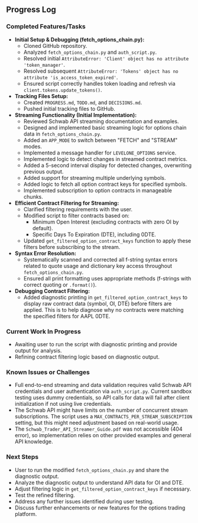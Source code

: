 ## Progress Log

### Completed Features/Tasks

*   **Initial Setup & Debugging (fetch_options_chain.py):**
    *   Cloned GitHub repository.
    *   Analyzed `fetch_options_chain.py` and `auth_script.py`.
    *   Resolved initial `AttributeError: 'Client' object has no attribute 'token_manager'`.
    *   Resolved subsequent `AttributeError: 'Tokens' object has no attribute 'is_access_token_expired'`.
    *   Ensured script correctly handles token loading and refresh via `client.tokens.update_tokens()`.
*   **Tracking Files Setup:**
    *   Created `PROGRESS.md`, `TODO.md`, and `DECISIONS.md`.
    *   Pushed initial tracking files to GitHub.
*   **Streaming Functionality (Initial Implementation):**
    *   Reviewed Schwab API streaming documentation and examples.
    *   Designed and implemented basic streaming logic for options chain data in `fetch_options_chain.py`.
    *   Added an `APP_MODE` to switch between "FETCH" and "STREAM" modes.
    *   Implemented a message handler for `LEVELONE_OPTIONS` service.
    *   Implemented logic to detect changes in streamed contract metrics.
    *   Added a 5-second interval display for detected changes, overwriting previous output.
    *   Added support for streaming multiple underlying symbols.
    *   Added logic to fetch all option contract keys for specified symbols.
    *   Implemented subscription to option contracts in manageable chunks.
*   **Efficient Contract Filtering for Streaming:**
    *   Clarified filtering requirements with the user.
    *   Modified script to filter contracts based on:
        *   Minimum Open Interest (excluding contracts with zero OI by default).
        *   Specific Days To Expiration (DTE), including 0DTE.
    *   Updated `get_filtered_option_contract_keys` function to apply these filters before subscribing to the stream.
*   **Syntax Error Resolution:**
    *   Systematically scanned and corrected all f-string syntax errors related to quote usage and dictionary key access throughout `fetch_options_chain.py`.
    *   Ensured all print formatting uses appropriate methods (f-strings with correct quoting or `.format()`).
*   **Debugging Contract Filtering:**
    *   Added diagnostic printing in `get_filtered_option_contract_keys` to display raw contract data (symbol, OI, DTE) before filters are applied. This is to help diagnose why no contracts were matching the specified filters for AAPL 0DTE.

### Current Work In Progress

*   Awaiting user to run the script with diagnostic printing and provide output for analysis.
*   Refining contract filtering logic based on diagnostic output.

### Known Issues or Challenges

*   Full end-to-end streaming and data validation requires valid Schwab API credentials and user authentication via `auth_script.py`. Current sandbox testing uses dummy credentials, so API calls for data will fail after client initialization if not using live credentials.
*   The Schwab API might have limits on the number of concurrent stream subscriptions. The script uses a `MAX_CONTRACTS_PER_STREAM_SUBSCRIPTION` setting, but this might need adjustment based on real-world usage.
*   The `Schwab_Trader_API_Streamer_Guide.pdf` was not accessible (404 error), so implementation relies on other provided examples and general API knowledge.

### Next Steps

*   User to run the modified `fetch_options_chain.py` and share the diagnostic output.
*   Analyze the diagnostic output to understand API data for OI and DTE.
*   Adjust filtering logic in `get_filtered_option_contract_keys` if necessary.
*   Test the refined filtering.
*   Address any further issues identified during user testing.
*   Discuss further enhancements or new features for the options trading platform.

